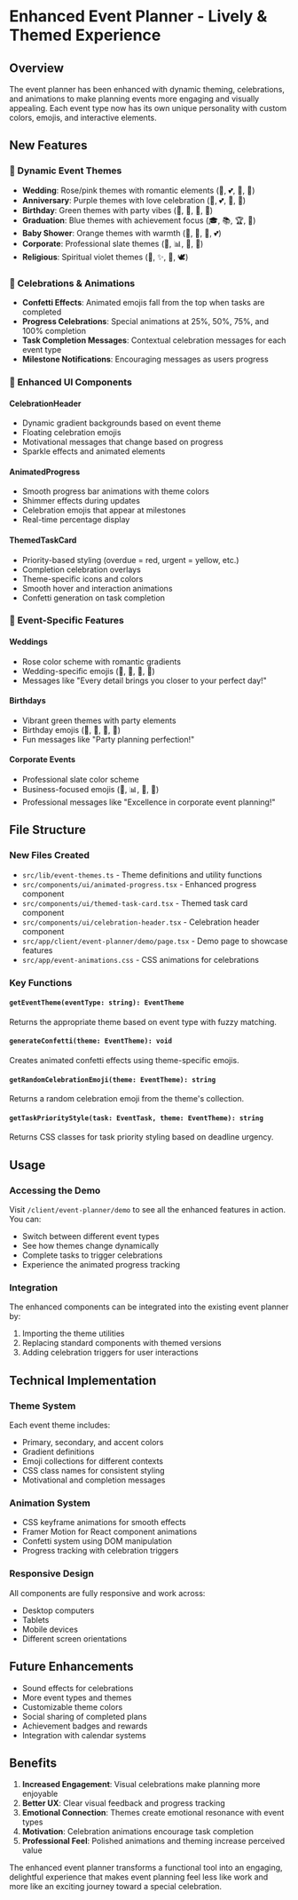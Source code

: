 # Enhanced Event Planner - Lively & Themed Experience

## Overview
The event planner has been enhanced with dynamic theming, celebrations, and animations to make planning events more engaging and visually appealing. Each event type now has its own unique personality with custom colors, emojis, and interactive elements.

## New Features

### 🎨 Dynamic Event Themes
- **Wedding**: Rose/pink themes with romantic elements (💒, 💕, 👰, 🤵)
- **Anniversary**: Purple themes with love celebration (💜, 💕, 🥂, 🌹)
- **Birthday**: Green themes with party vibes (🎂, 🎉, 🎈, 🎁)
- **Graduation**: Blue themes with achievement focus (🎓, 📚, 🏆, 🌟)
- **Baby Shower**: Orange themes with warmth (👶, 🍼, 🎀, 💕)
- **Corporate**: Professional slate themes (🏢, 📊, 🎯, 💼)
- **Religious**: Spiritual violet themes (🙏, ✨, 💫, 🕊️)

### 🎉 Celebrations & Animations
- **Confetti Effects**: Animated emojis fall from the top when tasks are completed
- **Progress Celebrations**: Special animations at 25%, 50%, 75%, and 100% completion
- **Task Completion Messages**: Contextual celebration messages for each event type
- **Milestone Notifications**: Encouraging messages as users progress

### 💫 Enhanced UI Components

#### CelebrationHeader
- Dynamic gradient backgrounds based on event theme
- Floating celebration emojis
- Motivational messages that change based on progress
- Sparkle effects and animated elements

#### AnimatedProgress
- Smooth progress bar animations with theme colors
- Shimmer effects during updates
- Celebration emojis that appear at milestones
- Real-time percentage display

#### ThemedTaskCard
- Priority-based styling (overdue = red, urgent = yellow, etc.)
- Completion celebration overlays
- Theme-specific icons and colors
- Smooth hover and interaction animations
- Confetti generation on task completion

### 🎯 Event-Specific Features

#### Weddings
- Rose color scheme with romantic gradients
- Wedding-specific emojis (💒, 💍, 👰, 🤵)
- Messages like "Every detail brings you closer to your perfect day!"

#### Birthdays
- Vibrant green themes with party elements
- Birthday emojis (🎂, 🎉, 🎈, 🥳)
- Fun messages like "Party planning perfection!"

#### Corporate Events
- Professional slate color scheme
- Business-focused emojis (🏢, 📊, 🎯, 💼)
- Professional messages like "Excellence in corporate event planning!"

## File Structure

### New Files Created
- `src/lib/event-themes.ts` - Theme definitions and utility functions
- `src/components/ui/animated-progress.tsx` - Enhanced progress component
- `src/components/ui/themed-task-card.tsx` - Themed task card component
- `src/components/ui/celebration-header.tsx` - Celebration header component
- `src/app/client/event-planner/demo/page.tsx` - Demo page to showcase features
- `src/app/event-animations.css` - CSS animations for celebrations

### Key Functions

#### `getEventTheme(eventType: string): EventTheme`
Returns the appropriate theme based on event type with fuzzy matching.

#### `generateConfetti(theme: EventTheme): void`
Creates animated confetti effects using theme-specific emojis.

#### `getRandomCelebrationEmoji(theme: EventTheme): string`
Returns a random celebration emoji from the theme's collection.

#### `getTaskPriorityStyle(task: EventTask, theme: EventTheme): string`
Returns CSS classes for task priority styling based on deadline urgency.

## Usage

### Accessing the Demo
Visit `/client/event-planner/demo` to see all the enhanced features in action. You can:
- Switch between different event types
- See how themes change dynamically
- Complete tasks to trigger celebrations
- Experience the animated progress tracking

### Integration
The enhanced components can be integrated into the existing event planner by:
1. Importing the theme utilities
2. Replacing standard components with themed versions
3. Adding celebration triggers for user interactions

## Technical Implementation

### Theme System
Each event theme includes:
- Primary, secondary, and accent colors
- Gradient definitions
- Emoji collections for different contexts
- CSS class names for consistent styling
- Motivational and completion messages

### Animation System
- CSS keyframe animations for smooth effects
- Framer Motion for React component animations
- Confetti system using DOM manipulation
- Progress tracking with celebration triggers

### Responsive Design
All components are fully responsive and work across:
- Desktop computers
- Tablets
- Mobile devices
- Different screen orientations

## Future Enhancements
- Sound effects for celebrations
- More event types and themes
- Customizable theme colors
- Social sharing of completed plans
- Achievement badges and rewards
- Integration with calendar systems

## Benefits
1. **Increased Engagement**: Visual celebrations make planning more enjoyable
2. **Better UX**: Clear visual feedback and progress tracking
3. **Emotional Connection**: Themes create emotional resonance with event types
4. **Motivation**: Celebration animations encourage task completion
5. **Professional Feel**: Polished animations and theming increase perceived value

The enhanced event planner transforms a functional tool into an engaging, delightful experience that makes event planning feel less like work and more like an exciting journey toward a special celebration.